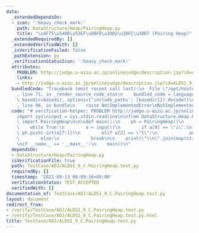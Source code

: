 ```yaml
---
data:
  _extendedDependsOn:
  - icon: ':heavy_check_mark:'
    path: DataStructure/Heap/PairingHeap.py
    title: "\u4F75\u5408\u53EF\u80FD\u30D2\u30FC\u30D7 (Pairing Heap)"
  _extendedRequiredBy: []
  _extendedVerifiedWith: []
  _isVerificationFailed: false
  _pathExtension: py
  _verificationStatusIcon: ':heavy_check_mark:'
  attributes:
    PROBLEM: http://judge.u-aizu.ac.jp/onlinejudge/description.jsp?id=ALDS1_9_C
    links:
    - http://judge.u-aizu.ac.jp/onlinejudge/description.jsp?id=ALDS1_9_C
  bundledCode: "Traceback (most recent call last):\n  File \"/opt/hostedtoolcache/Python/3.10.1/x64/lib/python3.10/site-packages/onlinejudge_verify/documentation/build.py\"\
    , line 71, in _render_source_code_stat\n    bundled_code = language.bundle(stat.path,\
    \ basedir=basedir, options={'include_paths': [basedir]}).decode()\n  File \"/opt/hostedtoolcache/Python/3.10.1/x64/lib/python3.10/site-packages/onlinejudge_verify/languages/python.py\"\
    , line 96, in bundle\n    raise NotImplementedError\nNotImplementedError\n"
  code: "# verification-helper: PROBLEM http://judge.u-aizu.ac.jp/onlinejudge/description.jsp?id=ALDS1_9_C\n\
    import sys\ninput = sys.stdin.readline\n\nfrom DataStructure.Heap.PairingHeap\
    \ import PairingHeap\n\n\ndef main():\n    ph = PairingHeap()\n    ans = []\n\
    \    while True:\n        a = input()\n        if a[0] == \"i\":\n           \
    \ ph.push(-int(a[7:]))\n        elif a[2] == \"t\":\n            ans.append(-ph.pop())\n\
    \        else:\n            break\n\n    print(\"\\n\".join(map(str, ans)))\n\n\
    \nif __name__ == '__main__':\n    main()\n"
  dependsOn:
  - DataStructure/Heap/PairingHeap.py
  isVerificationFile: true
  path: TestCase/AOJ/ALDS1_9_C.PairingHeap.test.py
  requiredBy: []
  timestamp: '2021-09-13 00:09:16+09:00'
  verificationStatus: TEST_ACCEPTED
  verifiedWith: []
documentation_of: TestCase/AOJ/ALDS1_9_C.PairingHeap.test.py
layout: document
redirect_from:
- /verify/TestCase/AOJ/ALDS1_9_C.PairingHeap.test.py
- /verify/TestCase/AOJ/ALDS1_9_C.PairingHeap.test.py.html
title: TestCase/AOJ/ALDS1_9_C.PairingHeap.test.py
---
```

